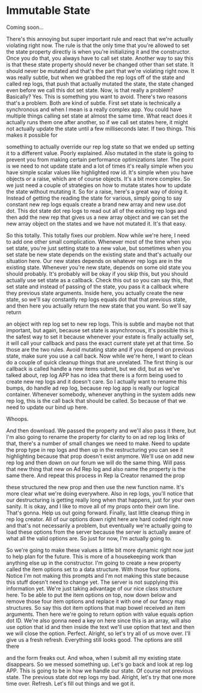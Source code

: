 # Immutable State

Coming soon...

There's this annoying but super important rule and react that we're actually violating right now. The rule is that the only time that you're allowed to set the state property directly is when you're initializing it and the constructor. Once you do that, you always have to call set state. Another way to say this is that these state property should never be changed other than set state. It should never be mutated and that's the part that we're violating right now. It was really subtle, but when we grabbed the rep logs off of the state and called rep logs, that push that actually mutated the state, the state changed even before we call this dot set state. Now, is that really a problem? Basically? Yes. This is something you want to avoid. There's two reasons that's a problem. Both are kind of subtle. First set state is technically a synchronous and when I mean is a really complex app. You could have multiple things calling set state at almost the same time. What react does it actually runs them one after another, so if we call set states here, it might not actually update the state until a few milliseconds later. If two things. This makes it possible for 

something to actually override our rep log state so that we ended up setting it to a different value. Poorly explained. Also mutated in the state is going to prevent you from making certain performance optimizations later. The point is we need to not update state and a lot of times it's really simple when you have simple scalar values like highlighted row id. It's simple when you have objects or a raise, which are of course objects. It's a bit more complex. So we just need a couple of strategies on how to mutate states how to update the state without mutating it. So for a raise, here's a great way of doing it. Instead of getting the reading the state for various, simply going to say constant new rep logs equals create a brand new array and new use.dot dot. This dot state dot rep logs to read out all of the existing rep logs and then add the new rep that gives us a new array object and we can set the new array object on the states and we have not mutated it. It's that easy. 

So this totally. This totally fixes our problem. Now while we're here, I need to add one other small complication. Whenever most of the time when you set state, you're just setting state to a new value, but sometimes when you set state be new state depends on the existing state and that's actually our situation here. Our new states depends on whatever rep logs are in the existing state. Whenever you're new state, depends on some old state you should probably. It's probably will be okay if you skip this, but you should actually use set state as a callback. Check this out so you can say this, that set state and instead of passing of the state, you pass it a callback where they previous state arguments. Inside here, you actually create the new state, so we'll say constantly rep logs equals dot that that previous state, and then here you actually return the new state that you want. So we'll say return 

an object with rep log set to new rep logs. This is subtle and maybe not that important, but again, because set state is asynchronous, it's possible this is the safest way to set it because whenever your estate is finally actually set, it will call your callback and pass the exact current state yet at that time. So those are the two rules. Avoid mutating state and if you depend on previous state, make sure you use a call back. Now while we're here, I want to clean do a couple of quick cleanup things that are unrelated. The first thing is our callback is called handle a new items submit, but we did, but as we've talked about, rep log APP has no idea that there is a form being used to create new rep logs and it doesn't care. So I actually want to rename this bumps, do handle ad rep log, because rep log app is really our logical container. Whenever somebody, whenever anything in the system adds new rep log, this is the call back that should be called. So because of that we need to update our bind up here. 

Whoops. 

And then download. We passed the property and we'll also pass it there, but I'm also going to rename the property for clarity to on ad rep log links of that, there's a number of small changes we need to make. Need to update the prop type in rep logs and then up in the restructuring you can see it highlighting because that prop doesn't exist anymore. We'll use on add new rep log and then down on our forum we will do the same thing. Will pass that new thing that new on Ad Rep log and also name the property is the same there. And repeat this process in Rep la Creator renamed the prop 

these structured the new prop and then use the new function name. It's more clear what we're doing everywhere. Also in rep logs, you'll notice that our destructuring is getting really long when that happens, just for your own sanity. It is okay, and I like to move all of my props onto their own line. That's gonna. Help us out going forward. Finally, last little cleanup thing in rep log creator. All of our options down right here are hard coded right now and that's not necessarily a problem, but eventually we're actually going to load these options from the server because the server is actually aware of what all the valid options are. So just for now, I'm actually going to. 

So we're going to make these values a little bit more dynamic right now just to help plan for the future. This is more of a housekeeping work than anything else up in the constructor. I'm going to create a new property called the item options set to a data structure. With those four options. Notice I'm not making this prompts and I'm not making this state because this stuff doesn't need to change yet. The server is not supplying this information yet. We're just taking advantage of our nice class structure here. To be able to put the item options on top, now down below and remove those four item options and replace it with one of our fancy map structures. So say this dot item options that map bowel received an item arguments. Then here we're going to return option with value equals option dot ID. We're also gonna need a key on here since this is an array, will also use option that id and then inside the text we'll use option that text and then we will close the option. Perfect. Alright, so let's try all of us move over. I'll give us a fresh refresh. Everything still looks good. The options are still there 

and the form freaks out. And whoa, when I submit all my existing state disappears. So we messed something up. Let's go back and look at rep log APP. This is going to be in how we handle our state. Of course not previous state. The previous state dot rep logs my bad. Alright, let's try that one more time over. Refresh. Let's fill out things and we got it.